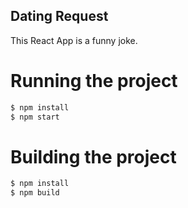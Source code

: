 ## Dating Request

This React App is a funny joke.

# Running the project

```sh
$ npm install
$ npm start
```

# Building the project

```sh
$ npm install
$ npm build
```

